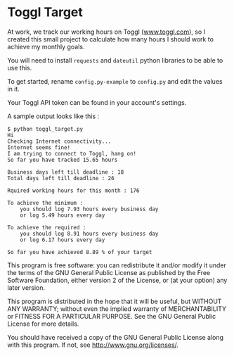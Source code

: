 Toggl Target
============

At work, we track our working hours on Toggl (www.toggl.com), so I created this small project to calculate how many hours I should work to achieve my monthly goals.

You will need to install `requests` and `dateutil` python libraries to be able to use this.

To get started, rename `config.py-example` to `config.py` and edit the values in it. 

Your Toggl  API token can be found in your account's settings.


A sample output looks like this :

```
$ python toggl_target.py 
Hi
Checking Internet connectivity...
Internet seems fine!
I am trying to connect to Toggl, hang on!
So far you have tracked 15.65 hours

Business days left till deadline : 18
Total days left till deadline : 26

Rquired working hours for this month : 176

To achieve the minimum :
	you should log 7.93 hours every business day 
	or log 5.49 hours every day

To achieve the required :
	you should log 8.91 hours every business day 
	or log 6.17 hours every day

So far you have achieved 8.89 % of your target
```


This program is free software: you can redistribute it and/or modify
it under the terms of the GNU General Public License as published by
the Free Software Foundation, either version 2 of the License, or
(at your option) any later version.

This program is distributed in the hope that it will be useful,
but WITHOUT ANY WARRANTY; without even the implied warranty of
MERCHANTABILITY or FITNESS FOR A PARTICULAR PURPOSE.  See the
GNU General Public License for more details.

You should have received a copy of the GNU General Public License
along with this program.  If not, see <http://www.gnu.org/licenses/>.
